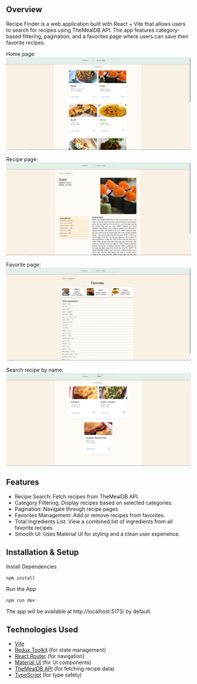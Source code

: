 ## Overview

Recipe Finder is a web application built with React + Vite that allows users to search for recipes using TheMealDB API. The app features category-based filtering, pagination, and a favorites page where users can save their favorite recipes.

Home page:
![Home page](./public/HomePage.png)

Recipe page:
![Recipe page](./public/RecipePage.png)

Favorite page:
![Favorite page](./public/FavoritePage.png)

Search recipe by name:
![Search recipe](./public/SearchRecipe.png)

## Features

- Recipe Search: Fetch recipes from TheMealDB API.
- Category Filtering: Display recipes based on selected categories.
- Pagination: Navigate through recipe pages.
- Favorites Management: Add or remove recipes from favorites.
- Total Ingredients List: View a combined list of ingredients from all favorite recipes.
- Smooth UI: Uses Material UI for styling and a clean user experience.

## Installation & Setup

Install Dependencies

```
npm install
```

Run the App

```
npm run dev
```

The app will be available at http://localhost:5173/ by default.

## Technologies Used

- [Vite](https://vite.dev/)
- [Redux Toolkit](https://redux-toolkit.js.org) (for state management)
- [React Router](https://reactrouter.com) (for navigation)
- [Material UI](https://mui.com) (for UI components)
- [TheMealDB API](https://www.themealdb.com/api.php?ref=apilist.fun) (for fetching recipe data)
- [TypeScript](https://www.typescriptlang.org/) (for type safety)
